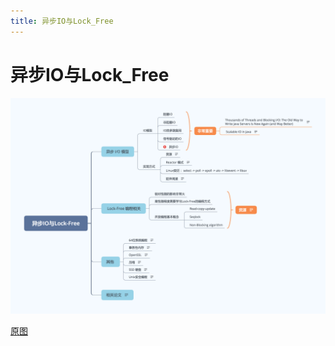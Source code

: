 ```yaml
---
title: 异步IO与Lock_Free
---
```


# 异步IO与Lock_Free
![](https://github.com/yuhongjing/img-folder/raw/master/img/blog2/mindmap/%E5%BC%82%E6%AD%A5IO%E4%B8%8ELock_Free.png)

[原图](https://github.com/yuhongjing/img-folder/raw/master/img/blog2/mindmap/%E5%BC%82%E6%AD%A5IO%E4%B8%8ELock_Free.png)